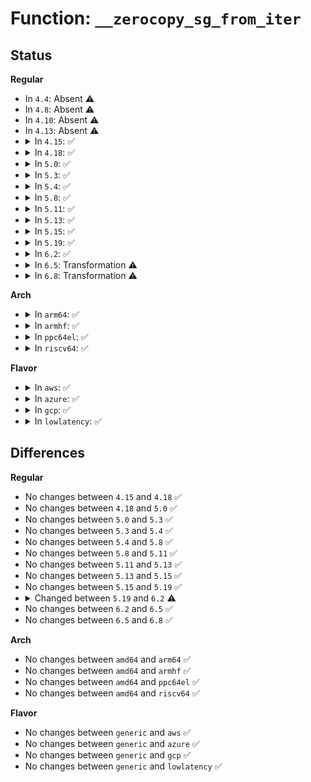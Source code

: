 # Function: <code>__zerocopy_sg_from_iter</code>

## Status
<b>Regular</b>
<ul>
<li>
In <code>4.4</code>: Absent ⚠️
</li>
<li>
In <code>4.8</code>: Absent ⚠️
</li>
<li>
In <code>4.10</code>: Absent ⚠️
</li>
<li>
In <code>4.13</code>: Absent ⚠️
</li>
<li>
<details>
<summary>In <code>4.15</code>: ✅</summary>

```c
int __zerocopy_sg_from_iter(struct sock *sk, struct sk_buff *skb, struct iov_iter *from, size_t length);
```

**Collision:** Unique Global

**Inline:** No

**Transformation:** False

**Instances:**

```
In net/core/datagram.c (ffffffff81839290)
Location: net/core/datagram.c:583
Inline: False
Direct callers:
  - net/core/skbuff.c:skb_zerocopy_iter_stream
  - net/core/datagram.c:zerocopy_sg_from_iter
```
**Symbols:**

```
ffffffff81839290-ffffffff818394b0: __zerocopy_sg_from_iter (STB_GLOBAL)
```
</details>
</li>
<li>
<details>
<summary>In <code>4.18</code>: ✅</summary>

```c
int __zerocopy_sg_from_iter(struct sock *sk, struct sk_buff *skb, struct iov_iter *from, size_t length);
```

**Collision:** Unique Global

**Inline:** No

**Transformation:** False

**Instances:**

```
In net/core/datagram.c (ffffffff818839c0)
Location: net/core/datagram.c:581
Inline: False
Direct callers:
  - net/core/skbuff.c:skb_zerocopy_iter_stream
  - net/core/datagram.c:zerocopy_sg_from_iter
```
**Symbols:**

```
ffffffff818839c0-ffffffff81883bdf: __zerocopy_sg_from_iter (STB_GLOBAL)
```
</details>
</li>
<li>
<details>
<summary>In <code>5.0</code>: ✅</summary>

```c
int __zerocopy_sg_from_iter(struct sock *sk, struct sk_buff *skb, struct iov_iter *from, size_t length);
```

**Collision:** Unique Global

**Inline:** No

**Transformation:** False

**Instances:**

```
In net/core/datagram.c (ffffffff818a4360)
Location: net/core/datagram.c:616
Inline: False
Direct callers:
  - net/core/skbuff.c:skb_zerocopy_iter_stream
  - net/core/skbuff.c:skb_zerocopy_iter_dgram
  - net/core/datagram.c:zerocopy_sg_from_iter
```
**Symbols:**

```
ffffffff818a4360-ffffffff818a4576: __zerocopy_sg_from_iter (STB_GLOBAL)
```
</details>
</li>
<li>
<details>
<summary>In <code>5.3</code>: ✅</summary>

```c
int __zerocopy_sg_from_iter(struct sock *sk, struct sk_buff *skb, struct iov_iter *from, size_t length);
```

**Collision:** Unique Global

**Inline:** No

**Transformation:** False

**Instances:**

```
In net/core/datagram.c (ffffffff818ef9b0)
Location: net/core/datagram.c:615
Inline: False
Direct callers:
  - net/core/skbuff.c:skb_zerocopy_iter_stream
  - net/core/skbuff.c:skb_zerocopy_iter_dgram
  - net/core/datagram.c:zerocopy_sg_from_iter
```
**Symbols:**

```
ffffffff818ef9b0-ffffffff818efbb7: __zerocopy_sg_from_iter (STB_GLOBAL)
```
</details>
</li>
<li>
<details>
<summary>In <code>5.4</code>: ✅</summary>

```c
int __zerocopy_sg_from_iter(struct sock *sk, struct sk_buff *skb, struct iov_iter *from, size_t length);
```

**Collision:** Unique Global

**Inline:** No

**Transformation:** False

**Instances:**

```
In net/core/datagram.c (ffffffff819219d0)
Location: net/core/datagram.c:615
Inline: False
Direct callers:
  - net/core/skbuff.c:skb_zerocopy_iter_stream
  - net/core/skbuff.c:skb_zerocopy_iter_dgram
  - net/core/datagram.c:zerocopy_sg_from_iter
```
**Symbols:**

```
ffffffff819219d0-ffffffff81921bdf: __zerocopy_sg_from_iter (STB_GLOBAL)
```
</details>
</li>
<li>
<details>
<summary>In <code>5.8</code>: ✅</summary>

```c
int __zerocopy_sg_from_iter(struct sock *sk, struct sk_buff *skb, struct iov_iter *from, size_t length);
```

**Collision:** Unique Global

**Inline:** No

**Transformation:** False

**Instances:**

```
In net/core/datagram.c (ffffffff819f52b0)
Location: net/core/datagram.c:619
Inline: False
Direct callers:
  - net/core/skbuff.c:skb_zerocopy_iter_stream
  - net/core/skbuff.c:skb_zerocopy_iter_dgram
  - net/core/datagram.c:zerocopy_sg_from_iter
```
**Symbols:**

```
ffffffff819f52b0-ffffffff819f5511: __zerocopy_sg_from_iter (STB_GLOBAL)
```
</details>
</li>
<li>
<details>
<summary>In <code>5.11</code>: ✅</summary>

```c
int __zerocopy_sg_from_iter(struct sock *sk, struct sk_buff *skb, struct iov_iter *from, size_t length);
```

**Collision:** Unique Global

**Inline:** No

**Transformation:** False

**Instances:**

```
In net/core/datagram.c (ffffffff819f4ce0)
Location: net/core/datagram.c:619
Inline: False
Direct callers:
  - net/core/skbuff.c:skb_zerocopy_iter_stream
  - net/core/skbuff.c:skb_zerocopy_iter_dgram
  - net/core/datagram.c:zerocopy_sg_from_iter
```
**Symbols:**

```
ffffffff819f4ce0-ffffffff819f4fe0: __zerocopy_sg_from_iter (STB_GLOBAL)
```
</details>
</li>
<li>
<details>
<summary>In <code>5.13</code>: ✅</summary>

```c
int __zerocopy_sg_from_iter(struct sock *sk, struct sk_buff *skb, struct iov_iter *from, size_t length);
```

**Collision:** Unique Global

**Inline:** No

**Transformation:** False

**Instances:**

```
In net/core/datagram.c (ffffffff819dae70)
Location: net/core/datagram.c:619
Inline: False
Direct callers:
  - net/core/skbuff.c:skb_zerocopy_iter_stream
  - net/core/skbuff.c:skb_zerocopy_iter_dgram
  - net/core/datagram.c:zerocopy_sg_from_iter
```
**Symbols:**

```
ffffffff819dae70-ffffffff819db169: __zerocopy_sg_from_iter (STB_GLOBAL)
```
</details>
</li>
<li>
<details>
<summary>In <code>5.15</code>: ✅</summary>

```c
int __zerocopy_sg_from_iter(struct sock *sk, struct sk_buff *skb, struct iov_iter *from, size_t length);
```

**Collision:** Unique Global

**Inline:** No

**Transformation:** False

**Instances:**

```
In net/core/datagram.c (ffffffff81a8b4f0)
Location: net/core/datagram.c:619
Inline: False
Direct callers:
  - net/core/skbuff.c:skb_zerocopy_iter_stream
  - net/core/skbuff.c:skb_zerocopy_iter_dgram
  - net/core/datagram.c:zerocopy_sg_from_iter
```
**Symbols:**

```
ffffffff81a8b4f0-ffffffff81a8b8ed: __zerocopy_sg_from_iter (STB_GLOBAL)
```
</details>
</li>
<li>
<details>
<summary>In <code>5.19</code>: ✅</summary>

```c
int __zerocopy_sg_from_iter(struct sock *sk, struct sk_buff *skb, struct iov_iter *from, size_t length);
```

**Collision:** Unique Global

**Inline:** No

**Transformation:** False

**Instances:**

```
In net/core/datagram.c (ffffffff81c00ae0)
Location: net/core/datagram.c:616
Inline: False
Direct callers:
  - net/core/skbuff.c:skb_zerocopy_iter_stream
  - net/core/datagram.c:zerocopy_sg_from_iter
  - net/ipv4/ip_output.c:__ip_append_data
```
**Symbols:**

```
ffffffff81c00ae0-ffffffff81c00fe1: __zerocopy_sg_from_iter (STB_GLOBAL)
```
</details>
</li>
<li>
<details>
<summary>In <code>6.2</code>: ✅</summary>

```c
int __zerocopy_sg_from_iter(struct msghdr *msg, struct sock *sk, struct sk_buff *skb, struct iov_iter *from, size_t length);
```

**Collision:** Unique Global

**Inline:** No

**Transformation:** False

**Instances:**

```
In net/core/datagram.c (ffffffff81dafef0)
Location: net/core/datagram.c:613
Inline: False
Direct callers:
  - io_uring/net.c:io_sg_from_iter
  - io_uring/net.c:io_sg_from_iter_iovec
  - net/core/skbuff.c:skb_zerocopy_iter_stream
  - net/core/datagram.c:zerocopy_sg_from_iter
  - net/ipv4/ip_output.c:__ip_append_data
```
**Symbols:**

```
ffffffff81dafef0-ffffffff81db037e: __zerocopy_sg_from_iter (STB_GLOBAL)
```
</details>
</li>
<li>
<details>
<summary>In <code>6.5</code>: Transformation ⚠️</summary>

```c
int __zerocopy_sg_from_iter(struct msghdr *msg, struct sock *sk, struct sk_buff *skb, struct iov_iter *from, size_t length);
```

**Collision:** Unique Global

**Inline:** No

**Transformation:** True

**Instances:**

```
In net/core/datagram.c (0)
Location: net/core/datagram.c:613
Inline: False
Direct callers:
  - io_uring/net.c:io_sg_from_iter
  - io_uring/net.c:io_sg_from_iter_iovec
  - net/core/skbuff.c:skb_zerocopy_iter_stream
  - net/core/datagram.c:zerocopy_sg_from_iter
  - net/ipv4/ip_output.c:__ip_append_data
```
**Symbols:**

```
ffffffff8212c3bb-ffffffff8212c41f: __zerocopy_sg_from_iter.cold (STB_LOCAL)
ffffffff81e20150-ffffffff81e20822: __zerocopy_sg_from_iter (STB_GLOBAL)
```
</details>
</li>
<li>
<details>
<summary>In <code>6.8</code>: Transformation ⚠️</summary>

```c
int __zerocopy_sg_from_iter(struct msghdr *msg, struct sock *sk, struct sk_buff *skb, struct iov_iter *from, size_t length);
```

**Collision:** Unique Global

**Inline:** No

**Transformation:** True

**Instances:**

```
In net/core/datagram.c (0)
Location: net/core/datagram.c:632
Inline: False
Direct callers:
  - io_uring/net.c:io_sg_from_iter
  - io_uring/net.c:io_sg_from_iter_iovec
  - net/core/skbuff.c:skb_zerocopy_iter_stream
  - net/core/datagram.c:zerocopy_sg_from_iter
  - net/ipv4/ip_output.c:__ip_append_data
```
**Symbols:**

```
ffffffff8220e0da-ffffffff8220e13e: __zerocopy_sg_from_iter.cold (STB_LOCAL)
ffffffff81ede030-ffffffff81ede6ff: __zerocopy_sg_from_iter (STB_GLOBAL)
```
</details>
</li>
</ul>
<b>Arch</b>
<ul>
<li>
<details>
<summary>In <code>arm64</code>: ✅</summary>

```c
int __zerocopy_sg_from_iter(struct sock *sk, struct sk_buff *skb, struct iov_iter *from, size_t length);
```

**Collision:** Unique Global

**Inline:** No

**Transformation:** False

**Instances:**

```
In net/core/datagram.c (ffff800010bbc050)
Location: net/core/datagram.c:615
Inline: False
Direct callers:
  - net/core/skbuff.c:skb_zerocopy_iter_stream
  - net/core/skbuff.c:skb_zerocopy_iter_stream
  - net/core/skbuff.c:skb_zerocopy_iter_dgram
  - net/core/datagram.c:zerocopy_sg_from_iter
```
**Symbols:**

```
ffff800010bbc050-ffff800010bbc23c: __zerocopy_sg_from_iter (STB_GLOBAL)
```
</details>
</li>
<li>
<details>
<summary>In <code>armhf</code>: ✅</summary>

```c
int __zerocopy_sg_from_iter(struct sock *sk, struct sk_buff *skb, struct iov_iter *from, size_t length);
```

**Collision:** Unique Global

**Inline:** No

**Transformation:** False

**Instances:**

```
In net/core/datagram.c (c0cd84d0)
Location: net/core/datagram.c:615
Inline: False
Direct callers:
  - net/core/skbuff.c:skb_zerocopy_iter_stream
  - net/core/skbuff.c:skb_zerocopy_iter_dgram
  - net/core/datagram.c:zerocopy_sg_from_iter
```
**Symbols:**

```
c0cd84d0-c0cd86b4: __zerocopy_sg_from_iter (STB_GLOBAL)
```
</details>
</li>
<li>
<details>
<summary>In <code>ppc64el</code>: ✅</summary>

```c
int __zerocopy_sg_from_iter(struct sock *sk, struct sk_buff *skb, struct iov_iter *from, size_t length);
```

**Collision:** Unique Global

**Inline:** No

**Transformation:** False

**Instances:**

```
In net/core/datagram.c (c000000000c951e0)
Location: net/core/datagram.c:615
Inline: False
Direct callers:
  - net/core/skbuff.c:skb_zerocopy_iter_stream
  - net/core/skbuff.c:skb_zerocopy_iter_stream
  - net/core/skbuff.c:skb_zerocopy_iter_dgram
  - net/core/datagram.c:zerocopy_sg_from_iter
```
**Symbols:**

```
c000000000c951e0-c000000000c954c4: __zerocopy_sg_from_iter (STB_GLOBAL)
```
</details>
</li>
<li>
<details>
<summary>In <code>riscv64</code>: ✅</summary>

```c
int __zerocopy_sg_from_iter(struct sock *sk, struct sk_buff *skb, struct iov_iter *from, size_t length);
```

**Collision:** Unique Global

**Inline:** No

**Transformation:** False

**Instances:**

```
In net/core/datagram.c (ffffffe00074ae08)
Location: net/core/datagram.c:615
Inline: False
Direct callers:
  - net/core/skbuff.c:skb_zerocopy_iter_stream
  - net/core/skbuff.c:skb_zerocopy_iter_dgram
  - net/core/datagram.c:zerocopy_sg_from_iter
```
**Symbols:**

```
ffffffe00074ae08-ffffffe00074afba: __zerocopy_sg_from_iter (STB_GLOBAL)
```
</details>
</li>
</ul>
<b>Flavor</b>
<ul>
<li>
<details>
<summary>In <code>aws</code>: ✅</summary>

```c
int __zerocopy_sg_from_iter(struct sock *sk, struct sk_buff *skb, struct iov_iter *from, size_t length);
```

**Collision:** Unique Global

**Inline:** No

**Transformation:** False

**Instances:**

```
In net/core/datagram.c (ffffffff818c19d0)
Location: net/core/datagram.c:615
Inline: False
Direct callers:
  - net/core/skbuff.c:skb_zerocopy_iter_stream
  - net/core/skbuff.c:skb_zerocopy_iter_dgram
  - net/core/datagram.c:zerocopy_sg_from_iter
```
**Symbols:**

```
ffffffff818c19d0-ffffffff818c1bdf: __zerocopy_sg_from_iter (STB_GLOBAL)
```
</details>
</li>
<li>
<details>
<summary>In <code>azure</code>: ✅</summary>

```c
int __zerocopy_sg_from_iter(struct sock *sk, struct sk_buff *skb, struct iov_iter *from, size_t length);
```

**Collision:** Unique Global

**Inline:** No

**Transformation:** False

**Instances:**

```
In net/core/datagram.c (ffffffff8187b910)
Location: net/core/datagram.c:615
Inline: False
Direct callers:
  - net/core/skbuff.c:skb_zerocopy_iter_stream
  - net/core/skbuff.c:skb_zerocopy_iter_dgram
  - net/core/datagram.c:zerocopy_sg_from_iter
```
**Symbols:**

```
ffffffff8187b910-ffffffff8187bb1f: __zerocopy_sg_from_iter (STB_GLOBAL)
```
</details>
</li>
<li>
<details>
<summary>In <code>gcp</code>: ✅</summary>

```c
int __zerocopy_sg_from_iter(struct sock *sk, struct sk_buff *skb, struct iov_iter *from, size_t length);
```

**Collision:** Unique Global

**Inline:** No

**Transformation:** False

**Instances:**

```
In net/core/datagram.c (ffffffff819129d0)
Location: net/core/datagram.c:615
Inline: False
Direct callers:
  - net/core/skbuff.c:skb_zerocopy_iter_stream
  - net/core/skbuff.c:skb_zerocopy_iter_dgram
  - net/core/datagram.c:zerocopy_sg_from_iter
```
**Symbols:**

```
ffffffff819129d0-ffffffff81912bdf: __zerocopy_sg_from_iter (STB_GLOBAL)
```
</details>
</li>
<li>
<details>
<summary>In <code>lowlatency</code>: ✅</summary>

```c
int __zerocopy_sg_from_iter(struct sock *sk, struct sk_buff *skb, struct iov_iter *from, size_t length);
```

**Collision:** Unique Global

**Inline:** No

**Transformation:** False

**Instances:**

```
In net/core/datagram.c (ffffffff81933b50)
Location: net/core/datagram.c:615
Inline: False
Direct callers:
  - net/core/skbuff.c:skb_zerocopy_iter_stream
  - net/core/skbuff.c:skb_zerocopy_iter_dgram
  - net/core/datagram.c:zerocopy_sg_from_iter
```
**Symbols:**

```
ffffffff81933b50-ffffffff81933d5f: __zerocopy_sg_from_iter (STB_GLOBAL)
```
</details>
</li>
</ul>

## Differences
<b>Regular</b>
<ul>
<li>
No changes between <code>4.15</code> and <code>4.18</code> ✅
</li>
<li>
No changes between <code>4.18</code> and <code>5.0</code> ✅
</li>
<li>
No changes between <code>5.0</code> and <code>5.3</code> ✅
</li>
<li>
No changes between <code>5.3</code> and <code>5.4</code> ✅
</li>
<li>
No changes between <code>5.4</code> and <code>5.8</code> ✅
</li>
<li>
No changes between <code>5.8</code> and <code>5.11</code> ✅
</li>
<li>
No changes between <code>5.11</code> and <code>5.13</code> ✅
</li>
<li>
No changes between <code>5.13</code> and <code>5.15</code> ✅
</li>
<li>
No changes between <code>5.15</code> and <code>5.19</code> ✅
</li>
<li>
<details>
<summary>Changed between <code>5.19</code> and <code>6.2</code> ⚠️</summary>
<ul>
<li>
<b>Param added. </b>
<code>struct msghdr *msg</code>
</li>
<li>
<b>Param reordered. </b>
<code>sk, skb, from, length</code> ➡️ <code>msg, sk, skb, from, length</code>
</li>
</ul>
</details>
</li>
<li>
No changes between <code>6.2</code> and <code>6.5</code> ✅
</li>
<li>
No changes between <code>6.5</code> and <code>6.8</code> ✅
</li>
</ul>
<b>Arch</b>
<ul>
<li>
No changes between <code>amd64</code> and <code>arm64</code> ✅
</li>
<li>
No changes between <code>amd64</code> and <code>armhf</code> ✅
</li>
<li>
No changes between <code>amd64</code> and <code>ppc64el</code> ✅
</li>
<li>
No changes between <code>amd64</code> and <code>riscv64</code> ✅
</li>
</ul>
<b>Flavor</b>
<ul>
<li>
No changes between <code>generic</code> and <code>aws</code> ✅
</li>
<li>
No changes between <code>generic</code> and <code>azure</code> ✅
</li>
<li>
No changes between <code>generic</code> and <code>gcp</code> ✅
</li>
<li>
No changes between <code>generic</code> and <code>lowlatency</code> ✅
</li>
</ul>
